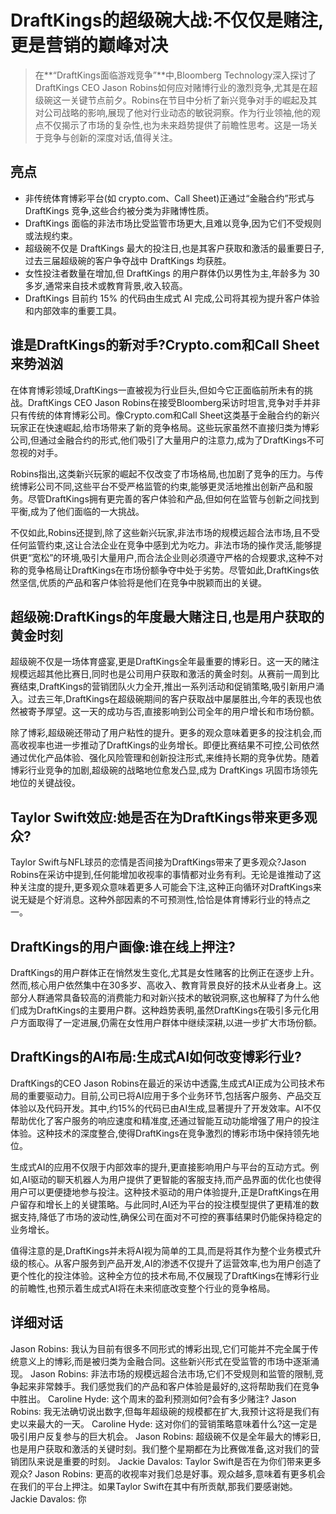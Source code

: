 # DraftKings的超级碗大战:不仅仅是赌注,更是营销的巅峰对决

>在**“DraftKings面临游戏竞争”**中,Bloomberg Technology深入探讨了DraftKings CEO Jason Robins如何应对赌博行业的激烈竞争,尤其是在超级碗这一关键节点前夕。Robins在节目中分析了新兴竞争对手的崛起及其对公司战略的影响,展现了他对行业动态的敏锐洞察。作为行业领袖,他的观点不仅揭示了市场的复杂性,也为未来趋势提供了前瞻性思考。这是一场关于竞争与创新的深度对话,值得关注。

## 亮点
- 非传统体育博彩平台(如 crypto.com、Call Sheet)正通过“金融合约”形式与 DraftKings 竞争,这些合约被分类为非赌博性质。  
- DraftKings 面临的非法市场比受监管市场更大,且难以竞争,因为它们不受规则或法规约束。  
- 超级碗不仅是 DraftKings 最大的投注日,也是其客户获取和激活的最重要日子,过去三届超级碗的客户争夺战中 DraftKings 均获胜。  
- 女性投注者数量在增加,但 DraftKings 的用户群体仍以男性为主,年龄多为 30 多岁,通常来自技术或教育背景,收入较高。  
- DraftKings 目前约 15% 的代码由生成式 AI 完成,公司将其视为提升客户体验和内部效率的重要工具。

## 谁是DraftKings的新对手?Crypto.com和Call Sheet来势汹汹
在体育博彩领域,DraftKings一直被视为行业巨头,但如今它正面临前所未有的挑战。DraftKings CEO Jason Robins在接受Bloomberg采访时坦言,竞争对手并非只有传统的体育博彩公司。像Crypto.com和Call Sheet这类基于金融合约的新兴玩家正在快速崛起,给市场带来了新的竞争格局。这些玩家虽然不直接归类为博彩公司,但通过金融合约的形式,他们吸引了大量用户的注意力,成为了DraftKings不可忽视的对手。

Robins指出,这类新兴玩家的崛起不仅改变了市场格局,也加剧了竞争的压力。与传统博彩公司不同,这些平台不受严格监管的约束,能够更灵活地推出创新产品和服务。尽管DraftKings拥有更完善的客户体验和产品,但如何在监管与创新之间找到平衡,成为了他们面临的一大挑战。

不仅如此,Robins还提到,除了这些新兴玩家,非法市场的规模远超合法市场,且不受任何监管约束,这让合法企业在竞争中感到尤为吃力。非法市场的操作灵活,能够提供更“宽松”的环境,吸引大量用户,而合法企业则必须遵守严格的合规要求,这种不对称的竞争格局让DraftKings在市场份额争夺中处于劣势。尽管如此,DraftKings依然坚信,优质的产品和客户体验将是他们在竞争中脱颖而出的关键。

## 超级碗:DraftKings的年度最大赌注日,也是用户获取的黄金时刻
超级碗不仅是一场体育盛宴,更是DraftKings全年最重要的博彩日。这一天的赌注规模远超其他比赛日,同时也是公司用户获取和激活的黄金时刻。从赛前一周到比赛结束,DraftKings的营销团队火力全开,推出一系列活动和促销策略,吸引新用户涌入。过去三年,DraftKings在超级碗期间的客户获取战中屡屡胜出,今年的表现也依然被寄予厚望。这一天的成功与否,直接影响到公司全年的用户增长和市场份额。  

除了博彩,超级碗还带动了用户粘性的提升。更多的观众意味着更多的投注机会,而高收视率也进一步推动了DraftKings的业务增长。即便比赛结果不可控,公司依然通过优化产品体验、强化风险管理和创新投注形式,来维持长期的竞争优势。随着博彩行业竞争的加剧,超级碗的战略地位愈发凸显,成为 DraftKings 巩固市场领先地位的关键战役。

## Taylor Swift效应:她是否在为DraftKings带来更多观众?
Taylor Swift与NFL球员的恋情是否间接为DraftKings带来了更多观众?Jason Robins在采访中提到,任何能增加收视率的事情都对业务有利。无论是谁推动了这种关注度的提升,更多观众意味着更多人可能会下注,这种正向循环对DraftKings来说无疑是个好消息。这种外部因素的不可预测性,恰恰是体育博彩行业的特点之一。

## DraftKings的用户画像:谁在线上押注?
DraftKings的用户群体正在悄然发生变化,尤其是女性赌客的比例正在逐步上升。然而,核心用户依然集中在30多岁、高收入、教育背景良好的技术从业者身上。这部分人群通常具备较高的消费能力和对新兴技术的敏锐洞察,这也解释了为什么他们成为DraftKings的主要用户群。这种趋势表明,虽然DraftKings在吸引多元化用户方面取得了一定进展,仍需在女性用户群体中继续深耕,以进一步扩大市场份额。

## DraftKings的AI布局:生成式AI如何改变博彩行业?
DraftKings的CEO Jason Robins在最近的采访中透露,生成式AI正成为公司技术布局的重要驱动力。目前,公司已将AI应用于多个业务环节,包括客户服务、产品交互体验以及代码开发。其中,约15%的代码已由AI生成,显著提升了开发效率。AI不仅帮助优化了客户服务的响应速度和精准度,还通过智能互动功能增强了用户的投注体验。这种技术的深度整合,使得DraftKings在竞争激烈的博彩市场中保持领先地位。  

生成式AI的应用不仅限于内部效率的提升,更直接影响用户与平台的互动方式。例如,AI驱动的聊天机器人为用户提供了更智能的客服支持,而产品界面的优化也使得用户可以更便捷地参与投注。这种技术驱动的用户体验提升,正是DraftKings在用户留存和增长上的关键策略。与此同时,AI还为平台的投注模型提供了更精准的数据支持,降低了市场的波动性,确保公司在面对不可控的赛事结果时仍能保持稳定的业务增长。  

值得注意的是,DraftKings并未将AI视为简单的工具,而是将其作为整个业务模式升级的核心。从客户服务到产品开发,AI的渗透不仅提升了运营效率,也为用户创造了更个性化的投注体验。这种全方位的技术布局,不仅展现了DraftKings在博彩行业的前瞻性,也预示着生成式AI将在未来彻底改变整个行业的竞争格局。

## 详细对话
Jason Robins: 我认为目前有很多不同形式的博彩出现,它们可能并不完全属于传统意义上的博彩,而是被归类为金融合同。这些新兴形式在受监管的市场中逐渐涌现。
Jason Robins: 非法市场的规模远超合法市场,它们不受规则和监管的限制,竞争起来非常棘手。我们感觉我们的产品和客户体验是最好的,这将帮助我们在竞争中胜出。
Caroline Hyde: 这个周末的盈利预测如何?会有多少赌注?
Jason Robins: 我无法确切说出数字,但每年超级碗的规模都在扩大,我预计这将是我们有史以来最大的一天。
Caroline Hyde: 这对你们的营销策略意味着什么?这一定是吸引用户反复参与的巨大机会。
Jason Robins: 超级碗不仅是全年最大的博彩日,也是用户获取和激活的关键时刻。我们整个星期都在为比赛做准备,这对我们的营销团队来说是重要的时刻。
Jackie Davalos: Taylor Swift是否在为你们带来更多观众?
Jason Robins: 更高的收视率对我们总是好事。观众越多,意味着有更多机会在我们的平台上押注。如果Taylor Swift在其中有所贡献,那我们要感谢她。
Jackie Davalos: 你